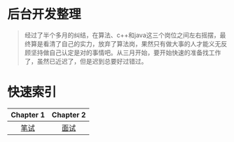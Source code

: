 # 后台开发整理

> 经过了半个多月的纠结，在算法、c++和java这三个岗位之间左右摇摆，最终算是看清了自己的实力，放弃了算法岗，果然只有做大事的人才能义无反顾坚持做自己认定是对的事情吧。从三月开始，要开始快速的准备找工作了，虽然已近迟了，但是迟到总要好过错过。

# 快速索引
| Chapter 1 | Chapter 2 |
| :--------: | :--------: |
| [笔试](https://github.com/) | [面试](https://github.com/) |
